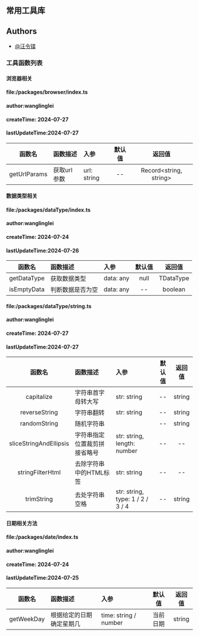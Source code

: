 ## 常用工具库
## Authors

- [@汪令镭](https://github.com/wanglinglei/wanglinglei)
### 工具函数列表
#### 	浏览器相关
#### file:/packages/browser/index.ts
#### author:wanglinglei
#### createTime: 2024-07-27
#### lastUpdateTime:2024-07-27 
 | 函数名 | 函数描述|入参|默认值|返回值| 
 |:----:|:----|:----|:----:|:----:|
|getUrlParams| 获取url参数|url: string|--|Record<string, string>|
#### 	数据类型相关
#### file:/packages/dataType/index.ts
#### author:wanglinglei
#### createTime: 2024-07-24
#### lastUpdateTime:2024-07-26 
 | 函数名 | 函数描述|入参|默认值|返回值| 
 |:----:|:----|:----|:----:|:----:|
|getDataType| 获取数据类型|data: any|null|TDataType|
|isEmptyData| 判断数据是否为空|data: any|--|boolean|
#### file:/packages/dataType/string.ts
#### author:wanglinglei
#### createTime: 2024-07-27
#### lastUpdateTime:2024-07-27 
 | 函数名 | 函数描述|入参|默认值|返回值| 
 |:----:|:----|:----|:----:|:----:|
|capitalize| 字符串首字母转大写|str: string|--|string|
|reverseString| 字符串翻转|str: string|--|string|
|randomString| 随机字符串||--|string|
|sliceStringAndEllipsis| 字符串指定位置裁剪拼接省略号|str: string, length: number|--|--|
|stringFilterHtml| 去除字符串中的HTML标签|str: string|--|--|
|trimString| 去处字符串空格|str: string, type: 1 / 2 / 3 / 4|--|string|
#### 	日期相关方法
#### file:/packages/date/index.ts
#### author:wanglinglei
#### createTime: 2024-07-24
#### lastUpdateTime:2024-07-25 
 | 函数名 | 函数描述|入参|默认值|返回值| 
 |:----:|:----|:----|:----:|:----:|
|getWeekDay| 根据给定的日期确定星期几|time: string / number| 当前日期|string|
